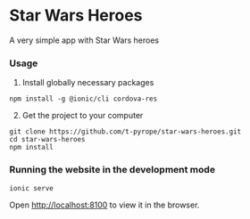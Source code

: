 # Star Wars Heroes

A very simple app with Star Wars heroes

### Usage
1. Install globally necessary packages
```
npm install -g @ionic/cli cordova-res
```
2. Get the project to your computer
```
git clone https://github.com/t-pyrope/star-wars-heroes.git
cd star-wars-heroes
npm install
```

### Running the website in the development mode

`ionic serve`

Open [http://localhost:8100](http://localhost:8100) to view it in the browser.

